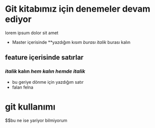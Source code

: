 # Git kitabımız için denemeler devam ediyor

lorem ipsum dolor sit amet

* Master içerisinde **yazdığım kısım *burası italik* burası kalın
## feature içerisinde satırlar

### *italik* __kalın__ ***hem kalın hemde italik***

- bu geriye dönme için yazdığım satır
- falan felna 

# git kullanımı
$$bu ne ise yariyor bilmiyorum